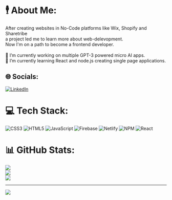 # 🕴️ About Me:
After creating websites in No-Code platforms like Wix, Shopify and Sharetribe<br>a project led me to learn more about web-delevopment.<br>Now I'm on a path to become a frontend developer.<br><br>🔭 I’m currently working on multiple GPT-3 powered micro AI apps.<br>🌱 I’m currently learning React and node.js creating single page applications.


## 🌐 Socials:
[![LinkedIn](https://img.shields.io/badge/LinkedIn-%230077B5.svg?logo=linkedin&logoColor=white)](https://linkedin.com/in/hergelink) 

# 💻 Tech Stack:
![CSS3](https://img.shields.io/badge/css3-%231572B6.svg?style=for-the-badge&logo=css3&logoColor=white) ![HTML5](https://img.shields.io/badge/html5-%23E34F26.svg?style=for-the-badge&logo=html5&logoColor=white) ![JavaScript](https://img.shields.io/badge/javascript-%23323330.svg?style=for-the-badge&logo=javascript&logoColor=%23F7DF1E) ![Firebase](https://img.shields.io/badge/firebase-%23039BE5.svg?style=for-the-badge&logo=firebase) ![Netlify](https://img.shields.io/badge/netlify-%23000000.svg?style=for-the-badge&logo=netlify&logoColor=#00C7B7) ![NPM](https://img.shields.io/badge/NPM-%23000000.svg?style=for-the-badge&logo=npm&logoColor=white) ![React](https://img.shields.io/badge/react-%2320232a.svg?style=for-the-badge&logo=react&logoColor=%2361DAFB)
# 📊 GitHub Stats:
![](https://github-readme-stats.vercel.app/api?username=hergelink&theme=dark&hide_border=false&include_all_commits=false&count_private=false)<br/>
![](https://github-readme-streak-stats.herokuapp.com/?user=hergelink&theme=dark&hide_border=false)<br/>
![](https://github-readme-stats.vercel.app/api/top-langs/?username=hergelink&theme=dark&hide_border=false&include_all_commits=false&count_private=false&layout=compact)

---
[![](https://visitcount.itsvg.in/api?id=hergelink&icon=0&color=0)](https://visitcount.itsvg.in)

<!-- Proudly created with GPRM ( https://gprm.itsvg.in ) -->
